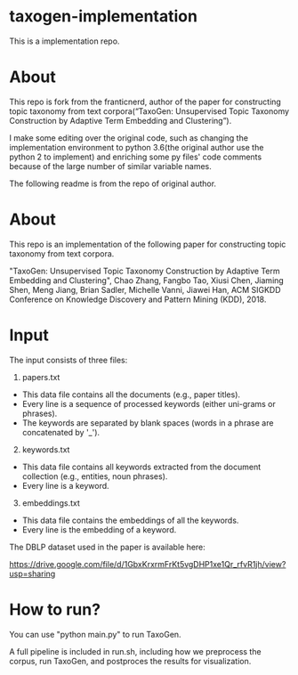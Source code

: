 # taxogen-implementation
This is a implementation repo.

# About

This repo is fork from the franticnerd, author of the paper for constructing topic taxonomy from text corpora(“TaxoGen: Unsupervised Topic Taxonomy Construction by Adaptive Term Embedding and Clustering”).

I make some editing over the original code, such as changing the implementation environment to python 3.6(the original author use the python 2 to implement) and enriching some py files' code comments because of the large number of similar variable names.

The following readme is from the repo of original author.

# About

This repo is an implementation of the following paper for constructing topic taxonomy from text corpora.

"TaxoGen: Unsupervised Topic Taxonomy Construction by Adaptive Term Embedding and Clustering",
Chao Zhang, Fangbo Tao, Xiusi Chen, Jiaming Shen, Meng Jiang, Brian Sadler, Michelle Vanni, Jiawei Han,
ACM SIGKDD Conference on Knowledge Discovery and Pattern Mining (KDD), 2018.


# Input

The input consists of three files:

1. papers.txt
  - This data file contains all the documents (e.g., paper titles). 
  - Every line is a sequence of processed keywords (either uni-grams or phrases). 
  - The keywords are separated by blank spaces (words in a phrase are concatenated by '_').
2. keywords.txt
  - This data file contains all keywords extracted from the document collection (e.g., entities, noun phrases). 
  - Every line is a keyword.
3. embeddings.txt
  - This data file contains the embeddings of all the keywords. 
  - Every line is the embedding of a keyword.



The DBLP dataset used in the paper is available here:

https://drive.google.com/file/d/1GbxKrxrmFrKt5vgDHP1xe1Qr_rfvR1jh/view?usp=sharing


# How to run?

You can use "python main.py" to run TaxoGen.

A full pipeline is included in run.sh, including how we preprocess the corpus, run TaxoGen, and postproces the results for visualization.

